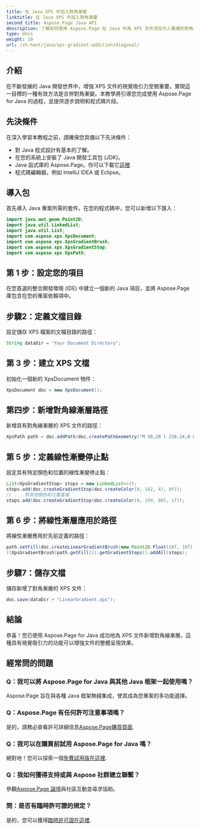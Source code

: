 ```yaml
---
title: 在 Java XPS 中加入對角漸變
linktitle: 在 Java XPS 中加入對角漸變
second_title: Aspose.Page Java API
description: 了解如何使用 Aspose.Page 在 Java 中為 XPS 文件添加令人驚嘆的對角線漸層。輕鬆提升您的視覺呈現效果。
type: docs
weight: 10
url: /zh-hant/java/xps-gradient-addition/diagonal/
---
```

## 介紹
在不斷發展的 Java 開發世界中，增強 XPS 文件的視覺吸引力至關重要。實現這一目標的一種有效方法是合併對角漸變。本教學將引導您完成使用 Aspose.Page for Java 的過程，並提供逐步說明和程式碼片段。
## 先決條件
在深入學習本教程之前，請確保您具備以下先決條件：
- 對 Java 程式設計有基本的了解。
- 在您的系統上安裝了 Java 開發工具包 (JDK)。
-  Java 函式庫的 Aspose.Page。你可以下載它[這裡](https://releases.aspose.com/page/java/).
- 程式碼編輯器，例如 IntelliJ IDEA 或 Eclipse。
## 導入包
首先導入 Java 專案所需的套件。在您的程式碼中，您可以新增以下匯入：
```java
import java.awt.geom.Point2D;
import java.util.LinkedList;
import java.util.List;
import com.aspose.xps.XpsDocument;
import com.aspose.xps.XpsGradientBrush;
import com.aspose.xps.XpsGradientStop;
import com.aspose.xps.XpsPath;
```
## 第 1 步：設定您的項目
在您首選的整合開發環境 (IDE) 中建立一個新的 Java 項目，並將 Aspose.Page 庫包含在您的專案依賴項中。
## 步驟2：定義文檔目錄
設定儲存 XPS 檔案的文檔目錄的路徑：
```java
String dataDir = "Your Document Directory";
```
## 第 3 步：建立 XPS 文檔
初始化一個新的 XpsDocument 物件：
```java
XpsDocument doc = new XpsDocument();
```
## 第四步：新增對角線漸層路徑
新增具有對角線漸層的 XPS 文件的路徑：
```java
XpsPath path = doc.addPath(doc.createPathGeometry("M 30,20 l 258.24,0 0,56.64 -258.24,0 Z"));
```
## 第 5 步：定義線性漸變停止點
設定具有特定顏色和位置的線性漸變停止點：
```java
List<XpsGradientStop> stops = new LinkedList<>();
stops.add(doc.createGradientStop(doc.createColor(0, 142, 4), 0f));
// ....對其他顏色和位置重複
stops.add(doc.createGradientStop(doc.createColor(0, 199, 80), 1f));
```
## 第 6 步：將線性漸層應用於路徑
將線性漸層應用於先前定義的路徑：
```java
path.setFill(doc.createLinearGradientBrush(new Point2D.Float(10f, 10f), new Point2D.Float(228f, 100f)));
((XpsGradientBrush)path.getFill()).getGradientStops().addAll(stops);
```
## 步驟7：儲存文檔
儲存新增了對角漸層的 XPS 文件：
```java
doc.save(dataDir + "LinearGradient.xps");
```
## 結論
恭喜！您已使用 Aspose.Page for Java 成功地為 XPS 文件新增對角線漸層。這種具有視覺吸引力的功能可以增強文件的整體呈現效果。
## 經常問的問題
### Q：我可以將 Aspose.Page for Java 與其他 Java 框架一起使用嗎？
Aspose.Page 旨在與各種 Java 框架無縫集成，使其成為您專案的多功能選擇。
### Q：Aspose.Page 有任何許可注意事項嗎？
是的，請務必查看許可詳細信息[Aspose.Page購買頁面](https://purchase.aspose.com/buy).
### Q：我可以在購買前試用 Aspose.Page for Java 嗎？
絕對地！您可以探索一個[免費試用版在這裡](https://releases.aspose.com/).
### Q：我如何獲得支持或與 Aspose 社群建立聯繫？
參觀[Aspose.Page 論壇](https://forum.aspose.com/c/page/39)與社區互動並尋求協助。
### 問：是否有臨時許可證的規定？
是的，您可以獲得[臨時許可證在這裡](https://purchase.aspose.com/temporary-license/).